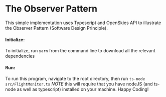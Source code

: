 # The Observer Pattern
This simple implementation uses Typescript and OpenSkies API to illustrate the Observer Pattern (Software Design Principle).


#### Initialize:
To initialize, run `yarn` from the command line to download all the relevant dependencies


#### Run:
To run this program, navigate to the root directory, then run `ts-node src/FlightMonitor.ts`
*NOTE* this will require that you have nodeJS (and ts-node as well as typescript) installed on your machine.
Happy Coding!